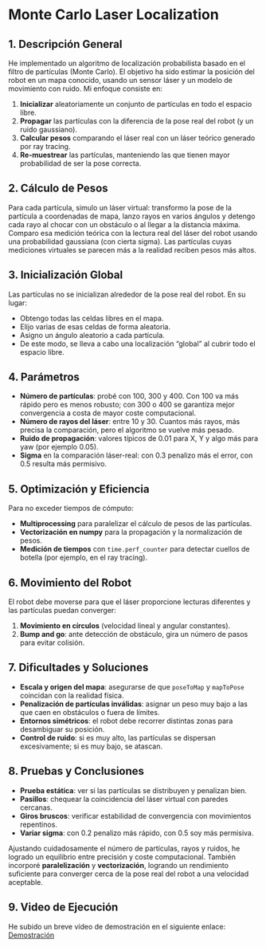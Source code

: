 # Monte Carlo Laser Localization

## 1. Descripción General
He implementado un algoritmo de localización probabilista basado en el filtro de partículas (Monte Carlo). El objetivo ha sido estimar la posición del robot en un mapa conocido, usando un sensor láser y un modelo de movimiento con ruido. Mi enfoque consiste en:

1. **Inicializar** aleatoriamente un conjunto de partículas en todo el espacio libre.  
2. **Propagar** las partículas con la diferencia de la pose real del robot (y un ruido gaussiano).  
3. **Calcular pesos** comparando el láser real con un láser teórico generado por ray tracing.  
4. **Re-muestrear** las partículas, manteniendo las que tienen mayor probabilidad de ser la pose correcta.

## 2. Cálculo de Pesos
Para cada partícula, simulo un láser virtual: transformo la pose de la partícula a coordenadas de mapa, lanzo rayos en varios ángulos y detengo cada rayo al chocar con un obstáculo o al llegar a la distancia máxima. Comparo esa medición teórica con la lectura real del láser del robot usando una probabilidad gaussiana (con cierta sigma). Las partículas cuyas mediciones virtuales se parecen más a la realidad reciben pesos más altos.

## 3. Inicialización Global
Las partículas no se inicializan alrededor de la pose real del robot. En su lugar:
- Obtengo todas las celdas libres en el mapa.  
- Elijo varias de esas celdas de forma aleatoria.  
- Asigno un ángulo aleatorio a cada partícula.  
- De este modo, se lleva a cabo una localización “global” al cubrir todo el espacio libre.

## 4. Parámetros
- **Número de partículas**: probé con 100, 300 y 400. Con 100 va más rápido pero es menos robusto; con 300 o 400 se garantiza mejor convergencia a costa de mayor coste computacional.  
- **Número de rayos del láser**: entre 10 y 30. Cuantos más rayos, más precisa la comparación, pero el algoritmo se vuelve más pesado.  
- **Ruido de propagación**: valores típicos de 0.01 para X, Y y algo más para yaw (por ejemplo 0.05).  
- **Sigma** en la comparación láser-real: con 0.3 penalizo más el error, con 0.5 resulta más permisivo.

## 5. Optimización y Eficiencia
Para no exceder tiempos de cómputo:
- **Multiprocessing** para paralelizar el cálculo de pesos de las partículas.  
- **Vectorización en numpy** para la propagación y la normalización de pesos.  
- **Medición de tiempos** con `time.perf_counter` para detectar cuellos de botella (por ejemplo, en el ray tracing).

## 6. Movimiento del Robot
El robot debe moverse para que el láser proporcione lecturas diferentes y las partículas puedan converger:
1. **Movimiento en círculos** (velocidad lineal y angular constantes).  
2. **Bump and go**: ante detección de obstáculo, gira un número de pasos para evitar colisión.

## 7. Dificultades y Soluciones
- **Escala y origen del mapa**: asegurarse de que `poseToMap` y `mapToPose` coincidan con la realidad física.  
- **Penalización de partículas inválidas**: asignar un peso muy bajo a las que caen en obstáculos o fuera de límites.  
- **Entornos simétricos**: el robot debe recorrer distintas zonas para desambiguar su posición.  
- **Control de ruido**: si es muy alto, las partículas se dispersan excesivamente; si es muy bajo, se atascan.

## 8. Pruebas y Conclusiones
- **Prueba estática**: ver si las partículas se distribuyen y penalizan bien.  
- **Pasillos**: chequear la coincidencia del láser virtual con paredes cercanas.  
- **Giros bruscos**: verificar estabilidad de convergencia con movimientos repentinos.  
- **Variar sigma**: con 0.2 penalizo más rápido, con 0.5 soy más permisiva.

Ajustando cuidadosamente el número de partículas, rayos y ruidos, he logrado un equilibrio entre precisión y coste computacional. También incorporé **paralelización** y **vectorización**, logrando un rendimiento suficiente para converger cerca de la pose real del robot a una velocidad aceptable.

## 9. Video de Ejecución
He subido un breve vídeo de demostración en el siguiente enlace:  
[Demostración](https://drive.google.com/file/d/1FLh2DZR5_ZVZDfKdsCDjtEWzyXb5TqS9/view?usp=sharing)
